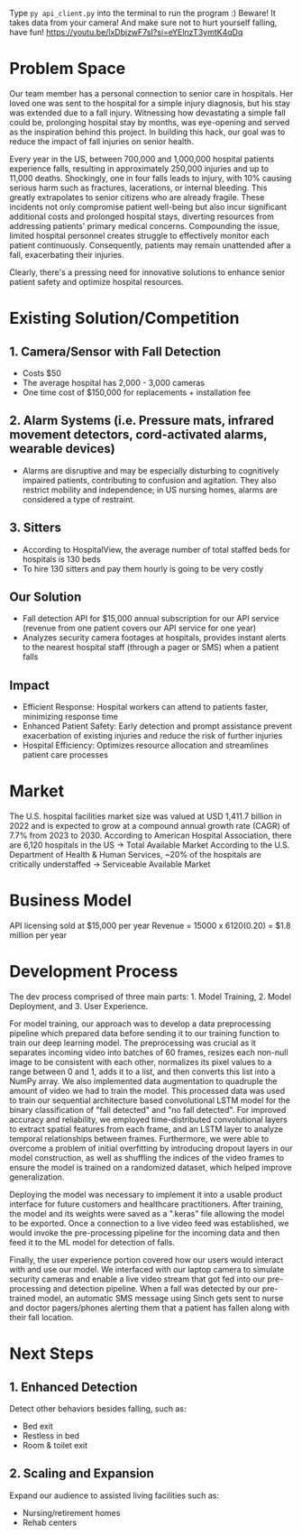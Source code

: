 Type `py api_client.py` into the terminal to run the program :)
Beware! It takes data from your camera! And make sure not to hurt yourself falling, have fun!
https://youtu.be/lxDbjzwF7sI?si=eYElnzT3ymtK4qDq

# Problem Space
Our team member has a personal connection to senior care in hospitals. Her loved one was sent to the hospital for a simple injury diagnosis, but his stay was extended due to a fall injury. Witnessing how devastating a simple fall could be, prolonging hospital stay by months, was eye-opening and served as the inspiration behind this project. In building this hack, our goal was to reduce the impact of fall injuries on senior health.

Every year in the US, between 700,000 and 1,000,000 hospital patients experience falls, resulting in approximately 250,000 injuries and up to 11,000 deaths. Shockingly, one in four falls leads to injury, with 10% causing serious harm such as fractures, lacerations, or internal bleeding. This greatly extrapolates to senior citizens who are already fragile. These incidents not only compromise patient well-being but also incur significant additional costs and prolonged hospital stays, diverting resources from addressing patients' primary medical concerns. Compounding the issue, limited hospital personnel creates struggle to effectively monitor each patient continuously. Consequently, patients may remain unattended after a fall, exacerbating their injuries. 

Clearly, there's a pressing need for innovative solutions to enhance senior patient safety and optimize hospital resources.


# Existing Solution/Competition
## 1. Camera/Sensor with Fall Detection
- Costs $50
- The average hospital has 2,000 - 3,000 cameras
- One time cost of $150,000 for replacements + installation fee

## 2. Alarm Systems (i.e. Pressure mats, infrared movement detectors, cord-activated alarms, wearable devices)
- Alarms are disruptive and may be especially disturbing to cognitively impaired patients, contributing to confusion and agitation. They also restrict mobility and independence; in US nursing homes, alarms are considered a type of restraint.

## 3. Sitters
- According to HospitalView, the average number of total staffed beds for hospitals is 130 beds
- To hire 130 sitters and pay them hourly is going to be very costly


## Our Solution
- Fall detection API for $15,000 annual subscription for our API service (revenue from one patient covers our API service for one year)
- Analyzes security camera footages at hospitals, provides instant alerts to the nearest hospital staff (through a pager or SMS) when a patient falls

## Impact
- Efficient Response: Hospital workers can attend to patients faster, minimizing response time
- Enhanced Patient Safety: Early detection and prompt assistance prevent exacerbation of existing injuries and reduce the risk of further injuries
- Hospital Efficiency: Optimizes resource allocation and streamlines patient care processes


# Market
The U.S. hospital facilities market size was valued at USD 1,411.7 billion in 2022 and is expected to grow at a compound annual growth rate (CAGR) of 7.7% from 2023 to 2030. 
According to American Hospital Association, there are 6,120 hospitals in the US
→ Total Available Market
According to the U.S. Department of Health & Human Services, ~20% of the hospitals are critically understaffed
→ Serviceable Available Market

# Business Model
API licensing sold at $15,000 per year
Revenue = 15000 x 6120(0.20) = $1.8 million per year


# Development Process
The dev process comprised of three main parts: 1. Model Training, 2. Model Deployment, and 3. User Experience. 

For model training, our approach was to develop a data preprocessing pipeline which prepared data before sending it to our training function to train our deep learning model. The preprocessing was crucial as it separates incoming video into batches of 60 frames, resizes each non-null image to be consistent with each other, normalizes its pixel values to a range between 0 and 1, adds it to a list, and then converts this list into a NumPy array. We also implemented data augmentation to quadruple the amount of video we had to train the model. This processed data was used to train our sequential architecture based convolutional LSTM model for the binary classification of "fall detected" and "no fall detected". For improved accuracy and reliability, we employed time-distributed convolutional layers to extract spatial features from each frame, and an LSTM layer to analyze temporal relationships between frames. Furthermore, we were able to overcome a problem of initial overfitting by introducing dropout layers in our model construction, as well as shuffling the indices of the video frames to ensure the model is trained on a randomized dataset, which helped improve generalization.

Deploying the model was necessary to implement it into a usable product interface for future customers and healthcare practitioners. After training, the model and its weights were saved as a ".keras" file allowing the model to be exported. Once a connection to a live video feed was established, we would invoke the pre-processing pipeline for the incoming data and then feed it to the ML model for detection of falls.

Finally, the user experience portion covered how our users would interact with and use our model. We interfaced with our laptop camera to simulate security cameras and enable a live video stream that got fed into our pre-processing and detection pipeline. When a fall was detected by our pre-trained model, an automatic SMS message using Sinch gets sent to nurse and doctor pagers/phones alerting them that a patient has fallen along with their fall location. 

# Next Steps
## 1. Enhanced Detection
Detect other behaviors besides falling, such as:
- Bed exit
- Restless in bed
- Room & toilet exit

## 2. Scaling and Expansion
Expand our audience to assisted living facilities such as:
- Nursing/retirement homes
- Rehab centers
